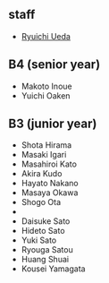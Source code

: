 <h2>staff</h2>
<ul>
 	<li id="ryuichiueda"><a href="http://lab.ueda.asia/?page_id=42">Ryuichi Ueda</a></li>
</ul>
<h2>B4 (senior year)</h2>
<ul>
 	<li>Makoto Inoue</li>
 	<li>Yuichi Oaken</li>
</ul>
<h2>B3 (junior year)</h2>
<ul>
 	<li>Shota Hirama</li>
 	<li>Masaki Igari</li>
 	<li>Masahiroi Kato</li>
 	<li>Akira Kudo</li>
 	<li>Hayato Nakano</li>
 	<li>Masaya Okawa</li>
 	<li>Shogo Ota	<li>
	<li>Daisuke Sato</li>
	<li>Hideto Sato</li>
	<li>Yuki Sato</li>
	<li>Ryouga Satou</li>
	<li>Huang Shuai</li>
	<li>Kousei Yamagata</li>
